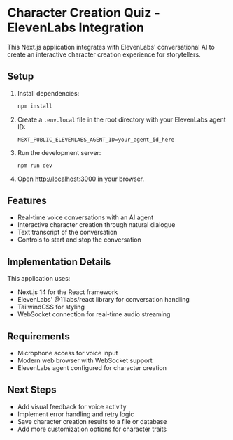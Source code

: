 # Character Creation Quiz - ElevenLabs Integration

This Next.js application integrates with ElevenLabs' conversational AI to create an interactive character creation experience for storytellers.

## Setup

1. Install dependencies:

   ```bash
   npm install
   ```

2. Create a `.env.local` file in the root directory with your ElevenLabs agent ID:

   ```
   NEXT_PUBLIC_ELEVENLABS_AGENT_ID=your_agent_id_here
   ```

3. Run the development server:

   ```bash
   npm run dev
   ```

4. Open [http://localhost:3000](http://localhost:3000) in your browser.

## Features

- Real-time voice conversations with an AI agent
- Interactive character creation through natural dialogue
- Text transcript of the conversation
- Controls to start and stop the conversation

## Implementation Details

This application uses:

- Next.js 14 for the React framework
- ElevenLabs' @11labs/react library for conversation handling
- TailwindCSS for styling
- WebSocket connection for real-time audio streaming

## Requirements

- Microphone access for voice input
- Modern web browser with WebSocket support
- ElevenLabs agent configured for character creation

## Next Steps

- Add visual feedback for voice activity
- Implement error handling and retry logic
- Save character creation results to a file or database
- Add more customization options for character traits
